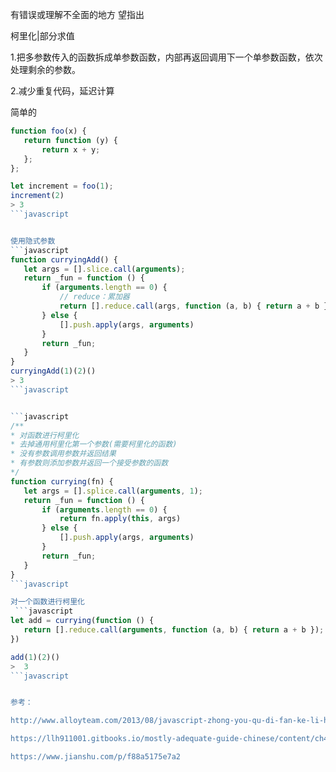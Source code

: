 有错误或理解不全面的地方 望指出

柯里化|部分求值

1.把多参数传入的函数拆成单参数函数，内部再返回调用下一个单参数函数，依次处理剩余的参数。

2.减少重复代码，延迟计算




 简单的

 ```javascript
function foo(x) {
    return function (y) {
        return x + y;
    };
};

let increment = foo(1);
increment(2)
> 3
```javascript


 使用隐式参数
 ```javascript
function curryingAdd() {
    let args = [].slice.call(arguments);
    return _fun = function () {
        if (arguments.length == 0) {
            // reduce：累加器
            return [].reduce.call(args, function (a, b) { return a + b });
        } else {
            [].push.apply(args, arguments)
        }
        return _fun;
    }
}
curryingAdd(1)(2)()
> 3
```javascript


 ```javascript
/**
 * 对函数进行柯里化
 * 去掉通用柯里化第一个参数(需要柯里化的函数)
 * 没有参数调用参数并返回结果
 * 有参数则添加参数并返回一个接受参数的函数
 */
function currying(fn) {
    let args = [].splice.call(arguments, 1);
    return _fun = function () {
        if (arguments.length == 0) {
            return fn.apply(this, args)
        } else {
            [].push.apply(args, arguments)
        }
        return _fun;
    }
}
 ```javascript

对一个函数进行柯里化
  ```javascript
let add = currying(function () {
    return [].reduce.call(arguments, function (a, b) { return a + b });
})

add(1)(2)()
>  3
 ```javascript


参考：

http://www.alloyteam.com/2013/08/javascript-zhong-you-qu-di-fan-ke-li-hua-ji-shu/

https://llh911001.gitbooks.io/mostly-adequate-guide-chinese/content/ch4.html#不可或缺的-curry

https://www.jianshu.com/p/f88a5175e7a2






